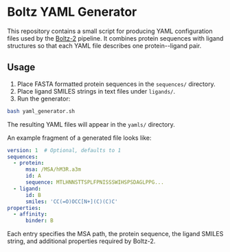 # Boltz YAML Generator

This repository contains a small script for producing YAML configuration files used by the [Boltz-2](https://github.com/plasmapolis/boltz-2) pipeline.  It combines protein sequences with ligand structures so that each YAML file describes one protein--ligand pair.

## Usage

1. Place FASTA formatted protein sequences in the `sequences/` directory.
2. Place ligand SMILES strings in text files under `ligands/`.
3. Run the generator:

```bash
bash yaml_generator.sh
```

The resulting YAML files will appear in the `yamls/` directory.

An example fragment of a generated file looks like:

```yaml
version: 1  # Optional, defaults to 1
sequences:
  - protein:
      msa: /MSA/hM3R.a3m
      id: A
      sequence: MTLHNNSTTSPLFPNISSSWIHSPSDAGLPPG...
  - ligand:
      id: B
      smiles: 'CC(=O)OCC[N+](C)(C)C'
properties:
  - affinity:
      binder: B
```

Each entry specifies the MSA path, the protein sequence, the ligand SMILES string, and additional properties required by Boltz-2.

